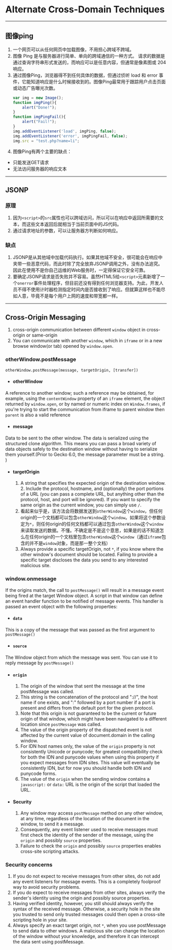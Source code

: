 # Alternate Cross-Domain Techniques

***
## 图像ping
1. 一个网页可以从任何网页中加载图像，不用担心跨域不跨域。
2. 图像 Ping 是与服务器进行简单、单向的跨域通信的一种方式。 请求的数据是通过查询字符串形式发送的，而响应可以是任意内容，但通常是像素图或 204 响应。
3. 通过图像Ping，浏览器得不到任何具体的数据，但通过侦听 load 和 error 事件，它能知道响应是什么时候接收到的。图像Ping最常用于跟踪用户点击页面或动态广告曝光次数。
    ```js
    var img = new Image();
    function imgPing(){
        alert("Done!");
    }
    function imgPingFail(){
        alert("Fail!");
    }
    img.addEventListener('load', imgPing, false);
    img.addEventListener('error', imgPingFail, false);
    img.src = "test.php?name=li";
    ```
4. 图像Ping有两个主要的缺点：
  * 只能发送GET请求
  * 无法访问服务器的响应文本


***
## JSONP
### 原理
1. 因为`<script>`的`src`属性也可以跨域访问，所以可以在响应中返回所需要的文本，而这些文本返回后就相当于当前页面中的JS代码。
2. 通过请求地址的参数，可以让服务器方判断如何响应。

### 缺点
1. JSONP是从其他域中加载代码执行。如果其他域不安全，很可能会在响应中夹带一些恶意代码，而此时除了完全放弃JSONP调用之外，没有办法追究。因此在使用不是你自己运维的Web服务时，一定得保证它安全可靠。
2. 要确定JSONP请求是否失败并不容易。虽然HTML5给`<script>`元素新增了一个`onerror`事件处理程序，但目前还没有得到任何浏览器支持。为此，开发人员不得不使用计时器检测指定时间内是否接收到了响应。但就算这样也不能尽如人意，毕竟不是每个用户上网的速度和带宽都一样。


***
## Cross-Origin Messaging
1. cross-origin communication between different `window` object in cross-origin or same-origin
2. You can communicate with another `window`, which in `iframe` or in a new browse window(or tab) opened by `window.open`.

### otherWindow.postMessage
  `otherWindow.postMessage(message, targetOrigin, [transfer])`  
* #### otherWindow
A reference to another window; such a reference may be obtained, for example, using the `contentWindow` property of an `iframe` element, the object returned by `window.open`, or by named or numeric index on `Window.frames`, if you're trying to start the communication from iframe to parent window then `parent` is also a valid reference

* #### message
Data to be sent to the other window. The data is serialized using the structured clone algorithm. This means you can pass a broad variety of data objects safely to the destination window without having to serialize them yourself.(Prior to Gecko 6.0, the message parameter must be a string. )

* #### targetOrigin
  1. A string that specifies the expected origin of the destination window. 2. Include the protocol, hostname, and (optionally) the port portions of a URL (you can pass a complete URL, but anything other than the protocol, host, and port will be ignored). If you want to specify the same origin as the current window, you can simply use `/`.
  3. 看起来似乎是，该方法会将数据发送到`otherWindow`这个`window`，但任何origin的一个文档都可以包含`otherWindow`这个`window`。如果将这个参数设定为`*`，则任何origin的任何文档都可以通过包含`otherWindow`这个`window`来读取发送的数据。不懂。不确定是不是这个意思，如果是的话不知道怎么在任何origin的一个文档里包含`otherWindow`这个`window`（通过`iframe`包含的并不是`window`对象，而是那一整个文档）
  4. Always provide a specific targetOrigin, not `*`, if you know where the other window's document should be located. Failing to provide a specific target discloses the data you send to any interested malicious site.

### window.onmessage
If the origins match, the call to `postMessage()` will result in a message event being fired at the target Window object. A script in that window can define an event handler function to be notified of message events. This handler is passed an event object with the following properties:
* #### `data`
This is a copy of the message that was passed as the first argument to `postMessage()`
* #### `source`
The Window object from which the message was sent. You can use it to reply message by `postMessage()`
* #### `origin`
  1. The origin of the window that sent the message at the time postMessage was called.
  2. This string is the concatenation of the protocol and "://", the host name if one exists, and ":" followed by a port number if a port is present and differs from the default port for the given protocol.
  3. Note that this origin is not guaranteed to be the current or future origin of that window, which might have been navigated to a different location since `postMessage` was called.
  4. The value of the origin property of the dispatched event is not affected by the current value of document.domain in the calling window.
  5. For IDN host names only, the value of the `origin` property is not consistently Unicode or punycode; for greatest compatibility check for both the IDN and punycode values when using this property if you expect messages from IDN sites. This value will eventually be consistently IDN, but for now you should handle both IDN and punycode forms.
  6. The value of the `origin` when the sending window contains a `javascript:` or `data:` URL is the origin of the script that loaded the URL.
* #### Security
  1. Any window may access `postMessage` method on any other window, at any time, regardless of the location of the document in the window, to send it a message.
  2. Consequently, any event listener used to receive messages must first check the identity of the sender of the message, using the `origin` and possibly `source` properties.
  3. Failure to check the `origin` and possibly `source` properties enables cross-site scripting attacks.

### Security concerns
1. If you do not expect to receive messages from other sites, do not add any event listeners for message events. This is a completely foolproof way to avoid security problems.
2. If you do expect to receive messages from other sites, always verify the sender's identity using the origin and possibly source properties.
3. Having verified identity, however, you still should always verify the syntax of the received message. Otherwise, a security hole in the site you trusted to send only trusted messages could then open a cross-site scripting hole in your site.
4. Always specify an exact target origin, not `*`, when you use postMessage to send data to other windows. A malicious site can change the location of the window without your knowledge, and therefore it can intercept the data sent using postMessage.
